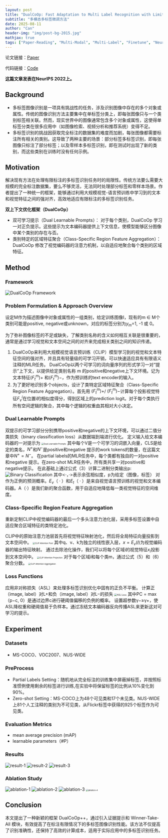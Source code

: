```yaml
---
layout: post
title: "DualCoOp: Fast Adaptation to Multi Label Recognition with Limited Annotations"
subtitle: "多模态多标签微调方法"
date: 2025-08-11
author: "Can"
header-img: "img/post-bg-2015.jpg"
mathjax: true
tags: ["Paper-Reading", "Multi-Modal", "Multi-Label", "Finetune", "NeurIPS"]
---
```


论文链接：[Paper](https://ieeexplore.ieee.org/document/10373051)

代码链接：[Code](https://github.com/sunxm2357/DualCoOp)

**这篇文章发表在NeurIPS 2022上。**

## Background
* 多标签图像识别是一项具有挑战性的任务，涉及识别图像中存在的多个对象或属性。传统的图像识别方法主要集中在单标签分类上，即每张图像只与一个类别标签相关联。然而，现实世界中的图像通常包含多个对象或属性，这使得单标签分类在很多应用中（如图像检索、视频分析和推荐系统）变得不足。
* 多标签识别的挑战因获取完全标注的数据集的难度而加剧，每张图像都需要标注所有相关的类别。这导致了两种主要的场景：部分标签多标签识别，即每张图像只标注了部分标签；以及零样本多标签识别，即在测试时出现了新的类别，而这些类别在训练时没有任何示例。

## Motivation
解决现有方法在处理有限标注的多标签识别任务时的局限性。传统方法要么需要大规模的完全标注数据集，要么不够灵活，无法同时处理部分标签和零样本场景。作者提出了一种统一的框架，能够通过利用大规模视觉-语言预训练中学习到的文本和视觉特征之间的强对齐，高效地适应有限标注的多标签识别任务。

**双上下文优化框架（DualCoOp）**
* 双可学习提示（Dual Learnable Prompts）： 对于每个类别，DualCoOp 学习一对正负提示。这些提示为文本编码器提供上下文信息，使模型能够区分图像中某个类别的存在与否。
* 类别特定的区域特征聚合（Class-Specific Region Feature Aggregation）：DualCoOp 修改了视觉编码器的注意力机制，以自适应地聚合每个类别的区域特征。

## Method
### Framework
![DualCoOp Framework](\img\in-post\image-uqzc.png)
### Problem Formulation & Approach Overview
设定M作为描述图像中对象或属性的一组类别，给定训练图像I，现有的m ∈ M个类别可能是positive, negative或unknown，对应的标签分别为$y_m$=1, -1 或 0。

为了弥补图像标签的不足或缺失，了解类别名称的含义如何相互关联是很重要的，通常是通过学习视觉和文本空间之间的对齐来完成相关类别之间的知识传递。
1. DualCoOp来利用大规模视觉语言预训练（CLIP）模型学习到的视觉和文本特征空间的强对齐，并且具有轻量级的可学习开销，可以快速适应具有有限语义注释的MLR任务。 DualCoOp以两个可学习的词向量序列的形式学习一对“提示”上下文，以提供给定类别名称 m 的positive和negative上下文环境。记为文本特征$(F_t^m)+$ 和$(F_t^m)-$，作为预训练的text encoder的输入。
2. 为了更好地识别多个objects，设计了类特定区域特征聚合（Class-Specific Region Feature Aggregation）。首先用 $(F_t^m)+$/ $(F_t^m)-$计算每个投影视觉特征$F_v^i$在位置i的相似度得分，得到区域上的prediction logit。对于每个类执行所有空间逻辑的聚合，其中每个逻辑的权重由其相对大小决定。

### Dual Learnable Prompts
双提示的可学习部分分别携带positive和negative的上下文环境，可以通过二值分类损失（binary classification loss）从数据端到端进行优化。 定义输入给文本编码器的一对提示为
<img src="\img\in-post\image-enzj.png" alt="Dual Learnable Prompts" style="zoom:45%;" />
其中每个V是一个可学习的词嵌入向量，CLS是给定的类名，$N^+$和$N^-$是positive和negative 提示的work tokens的数量，在这篇文章中$N^+=N^-$。
在partial labels的MLR任务中，每个类都有独自的一对positive和negative 提示。在zero-shot MLR任务中，所有类共享一对positive和negative提示。
在此基础上通过公式（3）计算二进制分类输出p:
![Binary Classification](\img\in-post\image-xfpx.png)
其中<·，·>表示余弦相似度，p为给定（图像，标签） 对作为正例的预测概率。$E_v（·）$和$E_t（·）$是来自视觉语言预训练的视觉和文本编码器。A（·）是我们新的聚合函数，用于自适应地降低每一类视觉特征的空间维度。

### Class-Specific Region Feature Aggregation
重新定制CLIP中视觉编码器的最后一个多头注意力池化层，采用多标签设置中自适应聚合区域特征的类特定池化。

CLIP中的原始注意力池层首先将视觉特征映射池化，然后将全局特征向量投影到文本空间中。
<img src="\img\in-post\image-tzom.png" alt="CLIP Attention Pool" style="zoom:45%;" />
其中q、v、k为独立的线性嵌入层，$x = E_v(I)$为视觉编码器的输出特征映射。 通过去除池化操作，我们可以将每个区域i的视觉特征$x_i$投影到文本空间中。
<img src="\img\in-post\image-vdzm.png" alt="CLIP Attention Projection" style="zoom:45%;" />
对于每个区域i和每个类m，通过公式（5）和（6）聚合分数。
<img src="\img\in-post\image-sxjd.png" alt="CLIP Attention Aggregation" style="zoom:45%;" />

### Loss Functions
应用非对称损失（ASL）来处理多标签识别优化中固有的正负不平衡。 计算正（image, label）对L+和负（image, label）对L−的损失
<img src="\img\in-post\image-rcje.png" alt="ASL Loss" style="zoom:50%;" />
其中PC = max（p−c, 0）是通过边界c进行硬阈值偏移的负例的概率。 设置超参数γ−≥γ+，使ASL降权重和硬阈值易于负样本。通过冻结文本编码器反向传播ASL来更新这对可学习的提示。

## Experiment
### Datasets
* MS-COCO、VOC2007、NUS-WIDE
### PreProcess
* Partial Labels Setting：随机地从完全标注的训练集中屏蔽掉标签，并按照标准惯例使用剩余的标签进行训练,在实验中将保留标签的比例从10%变化到90%。
* Zero-shot Setting：MS-COCO上为48个可见类和17个未见类。NUS-WIDE上81个人工注释的类别为不可见类，从Flickr标签中获得的925个标签作为可见类。
### Evaluation Metrics
* mean average precision (mAP)
* learnable parameters（#P）
### Results
![result-1](\img\in-post\image-ldwx.png)
![result-2](\img\in-post\image-zcpb.png)
![result-3](\img\in-post\image-oxxn.png)
### Ablation Study
![ablation-1](\img\in-post\image-hcpu.png)
![ablation-2](\img\in-post\image-mxzs.png)
![ablation-3](\img\in-post\image-qxmi.png)
<img src="\img\in-post\image-hxua.png" alt="ablation-4" style="zoom:45%;" />

## Conclusion
本文提出了一种新颖的框架 DualCoOp++，通过引入证据提示和 Winner-Take-All 模块，有效提高了在标注有限情况下的多标签图像识别性能。该方法不仅提高了识别准确性，还保持了高效的计算成本，适用于实际应用中的多标签识别任务。